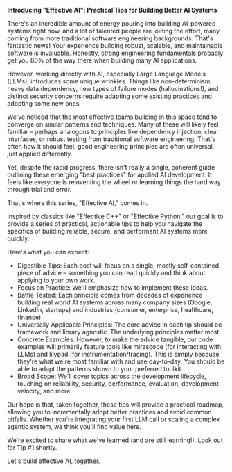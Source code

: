 **Introducing "Effective AI": Practical Tips for Building Better AI Systems**

There's an incredible amount of energy pouring into building AI-powered systems right now, and a lot of talented people are joining the effort, many coming from more traditional software engineering backgrounds. That's fantastic news! Your experience building robust, scalable, and maintainable software is invaluable. Honestly, strong engineering fundamentals probably get you 80% of the way there when building many AI applications.

However, working directly with AI, especially Large Language Models (LLMs), introduces some unique wrinkles. Things like non-determinism, heavy data dependency, new types of failure modes (hallucinations!), and distinct security concerns require adapting some existing practices and adopting some new ones.

We've noticed that the most effective teams building in this space tend to converge on similar patterns and techniques. Many of these will likely feel familiar – perhaps analogous to principles like dependency injection, clear interfaces, or robust testing from traditional software engineering. That's often how it should feel; good engineering principles are often universal, just applied differently.

Yet, despite the rapid progress, there isn't really a single, coherent guide outlining these emerging "best practices" for applied AI development. It feels like everyone is reinventing the wheel or learning things the hard way through trial and error.

That's where this series, "Effective AI," comes in.

Inspired by classics like "Effective C++" or "Effective Python," our goal is to provide a series of practical, actionable tips to help you navigate the specifics of building reliable, secure, and performant AI systems more quickly.

Here's what you can expect:

- Digestible Tips: Each post will focus on a single, mostly self-contained piece of advice – something you can read quickly and think about applying to your own work.
- Focus on Practice: We'll emphasize how to implement these ideas.
- Battle Tested: Each principle comes from decades of experience building real world AI systems across many company sizes (Google, LinkedIn, startups) and industries (consumer, enterprise, healthcare, finance)
- Universally Applicable Principles: The core advice in each tip should be framework and library agnostic. The underlying principles matter most.
- Concrete Examples: However, to make the advice tangible, our code examples will primarily feature tools like mirascope (for interacting with LLMs) and lilypad (for instrumentation/tracing). This is simply because they're what we're most familiar with and use day-to-day. You should be able to adapt the patterns shown to your preferred toolkit.
- Broad Scope: We'll cover topics across the development lifecycle, touching on reliability, security, performance, evaluation, development velocity, and more.

Our hope is that, taken together, these tips will provide a practical roadmap, allowing you to incrementally adopt better practices and avoid common pitfalls. Whether you're integrating your first LLM call or scaling a complex agentic system, we think you'll find value here.

We're excited to share what we've learned (and are still learning!). Look out for Tip #1 shortly.

Let's build effective AI, together.
